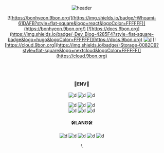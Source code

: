 <div align="center">

![header](https://capsule-render.vercel.app/api?type=waving&color=auto&height=300&height=120&section=header&text=Bonehyeon%20Gu&fontSize=80&animation=fadeIn)

[![https://bonhyeon.9bon.org/](https://img.shields.io/badge/-Whoami-61DAFB?style=flat-square&logo=react&logoColor=FFFFFF)](https://bonhyeon.9bon.org/) [![https://docs.9bon.org](https://img.shields.io/badge/-Dev_Blog-4285F4?style=flat-square-badge&logo=hugo&logoColor=FFFFFF)](https://docs.9bon.org) [![d](https://img.shields.io/badge/-bonhyeon.gu@9bon.org-EA4335?style=flat-square&logo=gmail&logoColor=FFFFFF)](bonhyeon.gu@9bon.org) [![https://cloud.9bon.org](https://img.shields.io/badge/-Storage-0082C9?style=flat-square&logo=nextcloud&logoColor=FFFFFF)](https://cloud.9bon.org) 
<br><br><br><br>
#### 🧰ENV🧰
![d](https://img.shields.io/badge/-debian-A81D33?style=for-the-badge&logo=debian) ![d](https://img.shields.io/badge/-ubuntu-E95420?style=for-the-badge&logo=ubuntu&logoColor=FFFFFF) ![d](https://img.shields.io/badge/-Kubernetes-326CE5?style=for-the-badge&logo=Kubernetes&logoColor=FFFFFF)

![d](https://img.shields.io/badge/-Nginx-009639?style=flat-square&logo=nginx) ![d](https://img.shields.io/badge/-Apache-D22128?style=flat-square&logo=apache)  ![d](https://img.shields.io/badge/-Flask-000000?style=flat-square&logo=flask&logoColor=FFFFFF)  
![d](https://img.shields.io/badge/-MariaDB-003545?style=flat-square&logo=mariadb&logoColor=FFFFFF) ![d](https://img.shields.io/badge/-MSSQL-CC2927?style=flat-square&logo=MicrosoftSQLServer&logoColor=FFFFFF) ![d](https://img.shields.io/badge/-MongoDB-47A248?style=flat-square&logo=MongoDB&logoColor=FFFFFF) 

#### 🛠LANG🛠
![d](https://img.shields.io/badge/-C%2B%2B-00599C?style=flat-square&logo=c%2B%2B&logoColor=FFFFFF) ![d](https://img.shields.io/badge/-Java-007396?style=flat-square&logo=java&logoColor=FFFFFF) ![d](https://img.shields.io/badge/-Python-3776AB?style=flat-square&logo=python&logoColor=FFFFFF) ![d](https://img.shields.io/badge/-PHP-777BB4?style=flat-square&logo=php&logoColor=FFFFFF) ![d](https://img.shields.io/badge/-JS-F7DF1E?style=flat-square&logo=javascript&logoColor=FFFFFF) 

\\<!--![![solved.ac tier](http://mazassumnida.wtf/api/v2/generate_badge?boj=whwhdtk)](https://solved.ac/whwhdtk)-->

</div>


